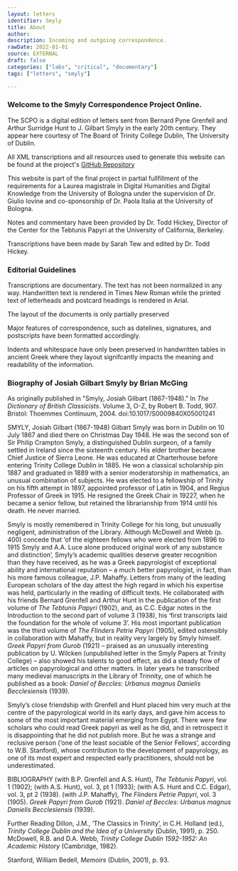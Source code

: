```yaml
---
layout: letters
identifier: Smyly
title: About
author:
description: Incoming and outgoing correspondence.
rawDate: 2022-01-01
source: EXTERNAL
draft: false
categories: ["labs", "critical", "documentary"]
tags: ["letters", "smyly"]

---
```

### Welcome to the Smyly Correspondence Project Online. ###

The SCPO is a digital edition of letters sent from Bernard Pyne Grenfell and Arthur Surridge Hunt to J. Gilbart Smyly in the early 20th century. They appear here courtesy of The Board of Trinity College Dublin, The University of Dublin.

All XML transcriptions and all resources used to generate this website can be found at the project's [GitHub Repository](https://github.com/SarahTew/history-papyrology) 

This website is part of the final project in partial fullfillment of the requirements for a Laurea magistrale in Digital Humanities and Digital Knowledge from the University of Bologna under the supervision of Dr. Giulio Iovine and co-sponsorship of Dr. Paola Italia at the University of Bologna.

Notes and commentary have been provided by Dr. Todd Hickey, Director of the Center for the Tebtunis Papyri at the University of California, Berkeley.

Transcriptions have been made by Sarah Tew and edited by Dr. Todd Hickey.

### Editorial Guidelines
Transcriptions are documentary. 
The text has not been normalized in any way.
Handwritten text is rendered in Times New Roman while the printed text of letterheads and postcard headings is rendered in Arial.

The layout of the documents is only partially preserved

Major features of correspondence, such as datelines, signatures, and postscripts have been formatted accordingly.

Indents and whitespace have only been preserved in handwritten tables in ancient Greek where they layout signifcantly impacts the meaning and readability of the information.

### Biography of Josiah Gilbart Smyly by Brian McGing 
As originally published in "Smyly, Josiah Gilbart (1867-1948)." In *The Dictionary of British Classicists*. Volume 3, O-Z, by Robert B. Todd, 907. Bristol: Thoemmes Continuum, 2004. doi:10.1017/S0009840X05001241

SMYLY, Josiah Gilbart (1867-1948)
    Gilbart Smyly was born in Dublin on 10 July 1867 and died there on Christmas Day 1948. He was the second son of Sir Philip Crampton Smyly, a distinguished Dublin surgeon, of a family settled in Ireland since the sixteenth century.  His elder brother became Chief Justice of Sierra Leone. He was educated at Charterhouse before entering Trinity College Dublin in 1885.  He won a classical scholarship pin 1887 and graduated in 1889 with a senior moderatorship in mathematics, an unusual combination of subjects. He was elected to a fellowship of Trinity on his fifth attempt in 1897, appointed professor of Latin in 1904, and Regius Professor of Greek in 1915.  He resigned the Greek Chair in 19227, when he became a senior fellow, but retained the librarianship from 1914 until his death.  He never married.

Smyly is mostly remembered in Trinity College for his long, but unusually negligent, administration of the Library. Although McDowell and Webb (p. 400) concede that ‘of the eighteen fellows who were elected from 1896 to 1915 Smyly and A.A. Luce alone produced original work of any substance and distinction’, Smyly’s academic qualities deserve greater recognition than they have received, as he was a Greek papyrologist of exceptional ability and international reputation – a much better papyrologist, in fact, than his more famous colleague, J.P. Mahaffy.  Letters from many of the leading European scholars of the day attest the high regard in which his expertise was held, particularly in the reading of difficult texts.  He collaborated with his friends Bernard Grenfell and Arthur Hunt in the publication of the first volume of *The Tebtunis Papyri* (1902), and, as C.C. Edgar notes in the Introduction to the second part of volume 3 (1938), his ‘first transcripts laid the foundation for the whole of volume 3’.  His most important publication was the third volume of *The Flinders Petrie Papyri* (1905), edited ostensibly in collaboration with Mahaffy, but in reality very largely by Smyly himself.  *Greek Papyri from Gurob* (1921) – praised as an unusually interesting publication by U. Wilcken (unpublished letter in the Smyly Papers at Trinity College) – also showed his talents to good effect, as did a steady flow of articles on papyrological and other matters.  In later years he transcribed many medieval manuscripts in the Library of Trinnity, one of which he published as a book: *Daniel of Beccles: Urbanus magnus Danielis Becclesiensis* (1939).

Smyly’s close friendship with Grenfell and Hunt placed him very much at the centre of the papyrological world in its early days, and gave him access to some of the most important material emerging from Egypt.  There were few scholars who could read Greek papyri as well as he did, and in retrospect it is disappointing that he did not publish more.  But he was a strange and reclusive person (‘one of the least sociable of the Senior Fellows’, according to W.B. Stanford), whose contribution to the development of papyrology, as one of its most expert and respected early practitioners, should not be underestimated.

BIBLIOGRAPHY
(with B.P. Grenfell and A.S. Hunt), *The Tebtunis Papyri*, vol. 1 (1902); (with A.S. Hunt), vol. 3, pt 1 (1933); (with A.S. Hunt and C.C. Edgar), vol. 3, pt 2 (1938).
(with J.P. Mahaffy), *The Flinders Petrie Papyri*, vol. 3 (1905).
*Greek Papyri from Gurob* (1921).
*Daniel of Beccles: Urbanus magnus Danielis Becclesiensis* (1939).

Further Reading
Dillon, J.M., ‘The Classics in Trinity’, in C.H. Holland (ed.), *Trinity College Dublin and the Idea of a University* (Dublin, 1991), p. 250.
McDowell, R.B. and D.A. Webb, *Trinity College Dublin 1592-1952: An Academic History* (Cambridge, 1982).

Stanford, William Bedell, *Memoirs* (Dublin, 2001), p. 93.

